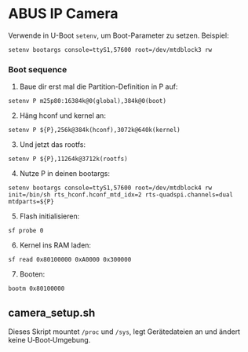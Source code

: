 # ABUS IP Camera

Verwende in U-Boot `setenv`, um Boot-Parameter zu setzen. Beispiel:

```
setenv bootargs console=ttyS1,57600 root=/dev/mtdblock3 rw
```

### Boot sequence

1) Baue dir erst mal die Partition-Definition in P auf:
```
setenv P m25p80:16384k@0(global),384k@0(boot)
```
2) Häng hconf und kernel an:
```
setenv P ${P},256k@384k(hconf),3072k@640k(kernel)
```
3) Und jetzt das rootfs:
```
setenv P ${P},11264k@3712k(rootfs)
```
4) Nutze P in deinen bootargs:
```
setenv bootargs console=ttyS1,57600 root=/dev/mtdblock4 rw init=/bin/sh rts_hconf.hconf_mtd_idx=2 rts-quadspi.channels=dual mtdparts=${P}
```
5) Flash initialisieren:
```
sf probe 0
```
6) Kernel ins RAM laden:
```
sf read 0x80100000 0xA0000 0x300000
```
7) Booten:
```
bootm 0x80100000
```

## camera_setup.sh

Dieses Skript mountet `/proc` und `/sys`, legt Gerätedateien an und ändert keine U‑Boot‑Umgebung.
